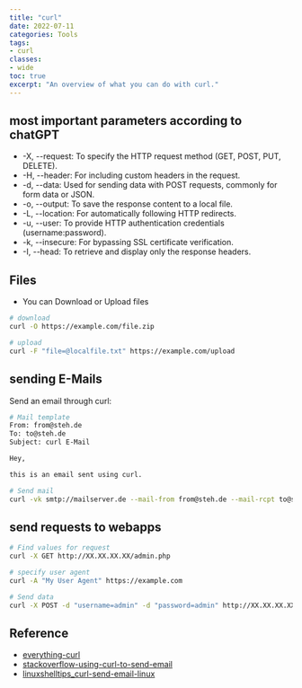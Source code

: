 ```yaml
---
title: "curl"
date: 2022-07-11
categories: Tools
tags:
- curl
classes:
- wide
toc: true
excerpt: "An overview of what you can do with curl."
---
```


## most important parameters according to chatGPT

* -X, --request: To specify the HTTP request method (GET, POST, PUT, DELETE).
* -H, --header: For including custom headers in the request.
* -d, --data: Used for sending data with POST requests, commonly for form data or JSON.
* -o, --output: To save the response content to a local file.
* -L, --location: For automatically following HTTP redirects.
* -u, --user: To provide HTTP authentication credentials (username:password).
* -k, --insecure: For bypassing SSL certificate verification.
* -I, --head: To retrieve and display only the response headers.

## Files

* You can Download or Upload files

```bash
# download
curl -O https://example.com/file.zip

# upload
curl -F "file=@localfile.txt" https://example.com/upload
```

## sending E-Mails

Send an email through curl:

```bash
# Mail template
From: from@steh.de
To: to@steh.de
Subject: curl E-Mail

Hey,

this is an email sent using curl.

# Send mail
curl -vk smtp://mailserver.de --mail-from from@steh.de --mail-rcpt to@steh.de --ssl --upload-file mail.txt
```

## send requests to webapps

```bash
# Find values for request
curl -X GET http://XX.XX.XX.XX/admin.php

# specify user agent
curl -A "My User Agent" https://example.com

# Send data
curl -X POST -d "username=admin" -d "password=admin" http://XX.XX.XX.XX/admin.php
```

## Reference

* [everything-curl][def]
* [stackoverflow-using-curl-to-send-email][def2]
* [linuxshelltips_curl-send-email-linux][def3]

[def]: https://everything.curl.dev/usingcurl/smtp
[def2]: https://stackoverflow.com/questions/14722556/using-curl-to-send-email
[def3]: https://www.linuxshelltips.com/curl-send-email-linux/
